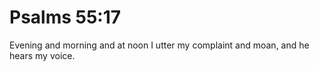 # Psalms 55:17

Evening and morning and at noon I utter my complaint and moan, and he hears my voice.
